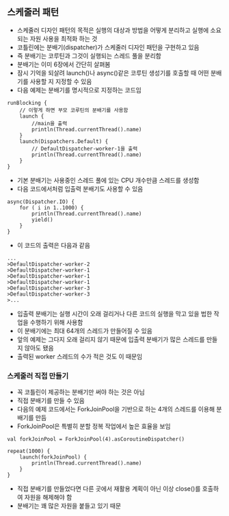## 스케줄러 패턴
- 스케줄러 디자인 패턴의 목적은 실행의 대상과 방법을 어떻게 분리하고 실행에 소요되는 자원 사용을 최적화 하는 것
- 코틀린에는 분배기(dispatcher)가 스케줄러 디자인 패턴을 구현하고 있음
- 즉 분배기는 코루틴과 그것이 실행되는 스레드 풀을 분리함
- 분배기는 이미 6장에서 간단히 살펴봄
- 잠시 기억을 되살려 launch()나 async()같은 코루틴 생성기를 호출할 때 어떤 분배기를 사용할 지 지정할 수 있음
- 다음 예제는 분배기를 명시적으로 지정하는 코드임
```
runBlocking {
    // 이렇게 하면 부모 코루틴의 분배기를 사용함
    launch {
        //main을 출력
        println(Thread.currentThread().name)
    }
    launch(Dispatchers.Default) {
        // DefaultDispatcher-worker-1을 출력
        println(Thread.currentThread().name)
    }
}
```
- 기본 분배기는 사용중인 스레드 풀에 있는 CPU 개수만큼 스레드를 생성함
- 다음 코드에서처럼 입출력 분배기도 사용할 수 있음
```
async(Dispatcher.IO) {
    for ( i in 1..1000) {
        println(Thread.currentThread().name)
        yield()
    }
}
```
- 이 코드의 출력은 다음과 같음
```
...
>DefaultDispatcher-worker-2
>DefaultDispatcher-worker-1
>DefaultDispatcher-worker-1
>DefaultDispatcher-worker-1
>DefaultDispatcher-worker-3
>DefaultDispatcher-worker-3
>...
```
- 입출력 분배기는 실행 시간이 오래 걸리거나 다른 코드의 실행을 막고 있을 법한 작업을 수행하기 위해 사용함
- 이 분배기에는 최대 64개의 스레드가 만들어질 수 있음
- 앞의 예제는 그다지 오래 걸리지 않기 때문에 입출력 분배기가 많은 스레드를 만들지 않아도 됐음
- 출력된 worker 스레드의 수가 적은 것도 이 때문임

### 스케줄러 직접 만들기
- 꼭 코틀린이 제공하는 분배기만 써야 하는 것은 아님
- 직접 분배기를 만들 수 있음
- 다음의 예제 코드에서는 ForkJoinPool을 기반으로 하는 4개의 스레드를 이용해 분배기를 만듬
- ForkJoinPool은 특별히 분할 정복 작업에서 높은 효율을 보임

```
val forkJoinPool = ForkJoinPool(4).asCoroutineDispatcher()

repeat(1000) {
    launch(forkJoinPool) {
        println(Thread.currentThread().name)
    }
}
```
- 직접 분배기를 만들었다면 다른 곳에서 재활용 계획이 아닌 이상 close()를 호출하여 자원을 해제해야 함
- 분배기는 꽤 많은 자원을 붙들고 있기 때문